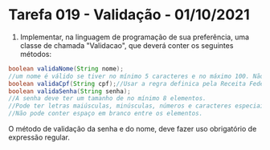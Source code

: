 # Tarefa 019 - Validação - 01/10/2021

1. Implementar, na linguagem de programação de sua preferência, uma classe de chamada "Validacao", que deverá conter os seguintes métodos:
~~~java
boolean validaNome(String nome);
//um nome é válido se tiver no mínimo 5 caracteres e no máximo 100. Não pode conter acentuação e nem caracteres especiais.
boolean validaCpf(String cpf);//Usar a regra definica pela Receita Federal.
boolean validaSenha(String senha);
//A senha deve ter um tamanho de no mínimo 8 elementos.
//Pode ter letras maiúsculas, minúsculas, números e caracteres especiais.
//Não pode conter espaço em branco entre os elementos.
~~~

O método de validação da senha e do nome, deve fazer uso obrigatório de expressão regular.